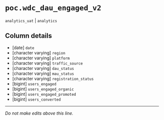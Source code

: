 # `poc.wdc_dau_engaged_v2`
`analytics_uat` | `analytics`

## Column details
* [date]      `date`
* [character varying] `region`
* [character varying] `platform`
* [character varying] `traffic_source`
* [character varying] `dau_status`
* [character varying] `mau_status`
* [character varying] `registration_status`
* [bigint]    `users_engaged`
* [bigint]    `users_engaged_organic`
* [bigint]    `users_engaged_promoted`
* [bigint]    `users_converted`

-------------------------------------------------------------------------------
*Do not make edits above this line.*

